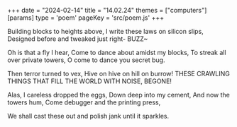 +++
date = "2024-02-14"
title = "14.02.24"
themes = ["computers"]
[params]
  type = 'poem'
  pageKey = 'src/poem.js'
+++

Building blocks to heights above,
I write these laws on silicon slips,
Designed before and tweaked just right-
BUZZ~

Oh is that a fly I hear,
Come to dance about amidst my blocks,
To streak all over private towers,
O come to dance you secret bug.

Then terror turned to vex,
Hive on hive on hill on burrow!
THESE CRAWLING THINGS THAT FILL THE WORLD WITH NOISE,
BEGONE!

Alas, I careless dropped the eggs,
Down deep into my cement,
And now the towers hum,
Come debugger and the printing press,

We shall cast these out and polish jank until it sparkles.

